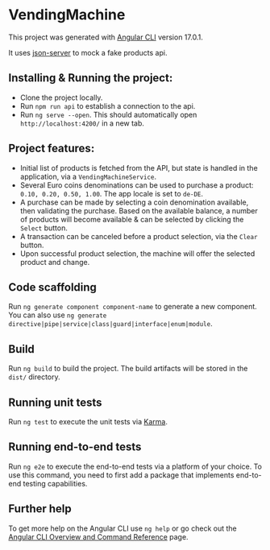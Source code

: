 # VendingMachine

This project was generated with [Angular CLI](https://github.com/angular/angular-cli) version 17.0.1.

It uses [json-server](https://www.npmjs.com/package/json-server) to mock a fake products api.

## Installing & Running the project:

-   Clone the project locally.
-   Run `npm run api` to establish a connection to the api.
-   Run `ng serve --open`. This should automatically open `http://localhost:4200/` in a new tab.

## Project features:

-   Initial list of products is fetched from the API, but state is handled in the application, via a `VendingMachineService`.
-   Several Euro coins denominations can be used to purchase a product: `0.10, 0.20, 0.50, 1.00`. The app locale is set to `de-DE`.
-   A purchase can be made by selecting a coin denomination available, then validating the purchase. Based on the available balance, a number of products will become available & can be selected by clicking the `Select` button.
-   A transaction can be canceled before a product selection, via the `Clear` button.
-   Upon successful product selection, the machine will offer the selected product and change.

## Code scaffolding

Run `ng generate component component-name` to generate a new component. You can also use `ng generate directive|pipe|service|class|guard|interface|enum|module`.

## Build

Run `ng build` to build the project. The build artifacts will be stored in the `dist/` directory.

## Running unit tests

Run `ng test` to execute the unit tests via [Karma](https://karma-runner.github.io).

## Running end-to-end tests

Run `ng e2e` to execute the end-to-end tests via a platform of your choice. To use this command, you need to first add a package that implements end-to-end testing capabilities.

## Further help

To get more help on the Angular CLI use `ng help` or go check out the [Angular CLI Overview and Command Reference](https://angular.io/cli) page.
